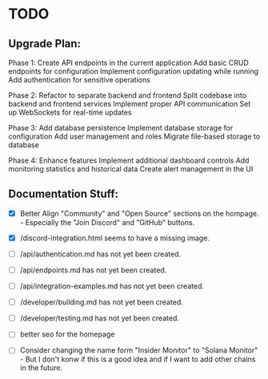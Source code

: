 # TODO

## Upgrade Plan:
Phase 1: Create API endpoints in the current application
Add basic CRUD endpoints for configuration
Implement configuration updating while running
Add authentication for sensitive operations

Phase 2: Refactor to separate backend and frontend
Split codebase into backend and frontend services
Implement proper API communication
Set up WebSockets for real-time updates

Phase 3: Add database persistence
Implement database storage for configuration
Add user management and roles
Migrate file-based storage to database

Phase 4: Enhance features
Implement additional dashboard controls
Add monitoring statistics and historical data
Create alert management in the UI

## Documentation Stuff:
- [x] Better Align "Community" and "Open Source" sections on the hompage.
        - Especially the "Join Discord" and "GitHub" buttons.

- [x] /discord-integration.html seems to have a missing image.

- [ ] /api/authentication.md has not yet been created.
- [ ] /api/endpoints.md has not yet been created.
- [ ] /api/integration-examples.md has not yet been created.
- [ ] /developer/building.md has not yet been created.
- [ ] /developer/testing.md has not yet been created.

- [ ] better seo for the homepage

- [ ] Consider changing the name form "Insider Monitor" to "Solana Monitor"
        - But I don't konw if this is a good idea and if I want to add other chains in the future.
